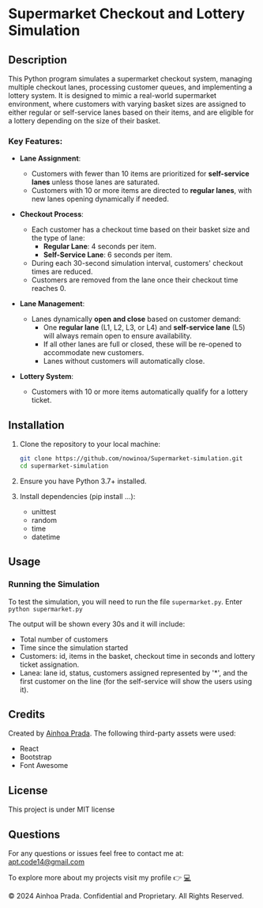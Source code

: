 # Supermarket Checkout and Lottery Simulation

## Description

This Python program simulates a supermarket checkout system, managing multiple checkout lanes, processing customer queues, and implementing a lottery system. It is designed to mimic a real-world supermarket environment, where customers with varying basket sizes are assigned to either regular or self-service lanes based on their items, and are eligible for a lottery depending on the size of their basket.  

### Key Features:

- **Lane Assignment**:  
  - Customers with fewer than 10 items are prioritized for **self-service lanes** unless those lanes are saturated.  
  - Customers with 10 or more items are directed to **regular lanes**, with new lanes opening dynamically if needed.  

- **Checkout Process**:  
  - Each customer has a checkout time based on their basket size and the type of lane:  
    - **Regular Lane**: 4 seconds per item.  
    - **Self-Service Lane**: 6 seconds per item.  
  - During each 30-second simulation interval, customers' checkout times are reduced.  
  - Customers are removed from the lane once their checkout time reaches 0.  

- **Lane Management**:  
  - Lanes dynamically **open and close** based on customer demand:  
    - One **regular lane** (L1, L2, L3, or L4) and **self-service lane** (L5) will always remain open to ensure availability.  
    - If all other lanes are full or closed, these will be re-opened to accommodate new customers.  
    - Lanes without customers will automatically close.  

- **Lottery System**:  
  - Customers with 10 or more items automatically qualify for a lottery ticket.  

## Installation

1. Clone the repository to your local machine:  

   ```bash  
   git clone https://github.com/nowinoa/Supermarket-simulation.git
   cd supermarket-simulation

2. Ensure you have Python 3.7+ installed.

3. Install dependencies (pip install ...):
    - unittest
    - random
    - time
    - datetime

## Usage

### Running the Simulation
To test the simulation, you will need to run the file `supermarket.py`. Enter ``` python supermarket.py ```

The output will be shown every 30s and it will include:
- Total number of customers
- Time since the simulation started
- Customers: id, items in the basket, checkout time in seconds and lottery ticket assignation. 
- Lanea: lane id, status, customers assigned represented by '*', and the first customer on the line (for the self-service will show the users using it).

## Credits
Created by <a href="https://github.com/nowinoa">Ainhoa Prada</a>.
The following third-party assets were used:

* React
* Bootstrap
* Font Awesome

## License
This project is under MIT license
        
## Questions
For any questions or issues feel free to contact me at: apt.code14@gmail.com

To explore more about my projects visit my profile :point_right: <a href="https://github.com/nowinoa">:computer:</a>

© 2024 Ainhoa Prada. Confidential and Proprietary. All Rights Reserved.

